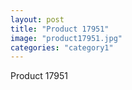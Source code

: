 ```yaml
---
layout: post
title: "Product 17951"
image: "product17951.jpg"
categories: "category1"
---
```

Product 17951
